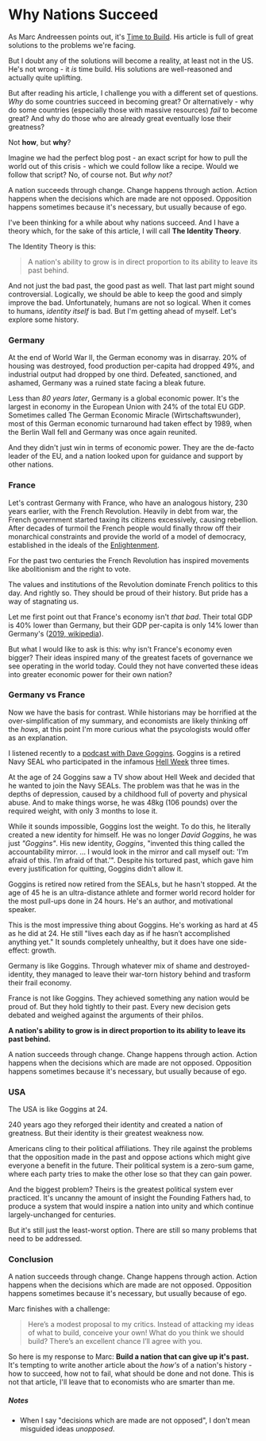 # Why Nations Succeed

As Marc Andreessen points out, it's [Time to Build](https://a16z.com/2020/04/18/its-time-to-build/). His article is full of great solutions to the problems we're facing. 

But I doubt any of the solutions will become a reality, at least not in the US. He's not wrong - it *is* time build. His solutions are well-reasoned and actually quite uplifting. 

But after reading his article, I challenge you with a different set of questions. *Why* do some countries succeed in becoming great? Or alternatively - why do some countries (especially those with massive resources) *fail* to become great? And why do those who are already great eventually lose their greatness?

Not **how**, but **why**? 

Imagine we had the perfect blog post - an exact script for how to pull the world out of this crisis - which we could follow like a recipe. Would we follow that script? No, of course not. But *why not?*

A nation succeeds through change. Change happens through action. Action happens when the decisions which are made are not opposed. Opposition happens sometimes because it's necessary, but usually because of ego. 

I've been thinking for a while about why nations succeed. And I have a theory which, for the sake of this article, I will call **The Identity Theory**.

The Identity Theory is this: 

> A nation's ability to grow is in direct proportion to its ability to leave its past behind.

And not just the bad past, the good past as well. That last part might sound controversial. Logically, we should be able to keep the good and simply improve the bad. Unfortunately, humans are not so logical. When it comes to humans, *identity itself* is bad. But I'm getting ahead of myself. Let's explore some history.

### Germany

At the end of World War II, the German economy was in disarray. 20% of housing was destroyed, food production per-capita had dropped 49%, and industrial output had dropped by one third. Defeated, sanctioned, and ashamed, Germany was a ruined state facing a bleak future.

Less than *80 years later*, Germany is a global economic power. It's the largest in economy in the European Union with 24% of the total EU GDP. Sometimes called The German Economic Miracle (Wirtschaftswunder), most of this German economic turnaround had taken effect by 1989, when the Berlin Wall fell and Germany was once again reunited.

And they didn't just win in terms of economic power. They are the de-facto leader of the EU, and a nation looked upon for guidance and support by other nations.

### France

Let's contrast Germany with France, who have an analogous history, 230 years earlier, with the French Revolution. Heavily in debt from war, the French government started taxing its citizens excessively, causing rebellion. After decades of turmoil the French people would finally throw off their monarchical constraints and provide the world of a model of democracy, established in the ideals of the [Enlightenment](https://en.wikipedia.org/wiki/Age_of_Enlightenment).

For the past two centuries the French Revolution has inspired movements like abolitionism and the right to vote. 

The values and institutions of the Revolution dominate French politics to this day. And rightly so. They should be proud of their history. But pride has a way of stagnating us. 

Let me first point out that France's economy isn't *that bad*. Their total GDP is 40% lower than Germany, but their GDP per-capita is only 14% lower than Germany's ([2019, wikipedia](https://en.wikipedia.org/wiki/Economy_of_the_European_Union#Economies_of_member_states)).

But what I would like to ask is this: why isn't France's economy even bigger? Their ideas inspired many of the greatest facets of governance we see operating in the world today. Could they not have converted these ideas into greater economic power for their own nation?

### Germany vs France

Now we have the basis for contrast. While historians may be horrified at the over-simplification of my summary, and economists are likely thinking off the *hows*, at this point I'm more curious what the psycologists would offer as an explanation.

I listened recently to a [podcast with Dave Goggins](https://www.youtube.com/watch?v=BvWB7B8tXK8). Goggins is a retired Navy SEAL who participated in the infamous [Hell Week](https://www.thebalancecareers.com/seal-training-hell-week-3356097) three times. 

At the age of 24 Goggins saw a TV show about Hell Week and decided that he wanted to join the Navy SEALs. The problem was that he was in the depths of depression, caused by a childhood full of poverty and physical abuse. And to make things worse, he was 48kg (106 pounds) over the required weight, with only 3 months to lose it. 

While it sounds impossible, Goggins lost the weight.  To do this, he literally created a new identity for himself. He was no longer *David Goggins*, he was just *"Goggins"*. His new identity, *Goggins*, "invented this thing called the accountability mirror. … I would look in the mirror and call myself out: 'I’m afraid of this. I’m afraid of that.'". Despite his tortured past, which gave him every justification for quitting, Goggins didn't allow it.

Goggins is retired now retired from the SEALs, but he hasn't stopped. At the age of 45 he is an ultra-distance athlete and former world record holder for the most pull-ups done in 24 hours. He's an author, and motivational speaker.

This is the most impressive thing about Goggins. He's working as hard at 45 as he did at 24. He still "lives each day as if he hasn’t accomplished anything yet." It sounds completely unhealthy, but it does have one side-effect: growth.

Germany is like Goggins. Through whatever mix of shame and destroyed-identity, they managed to leave their war-torn history behind and trasform their frail economy.

France is not like Goggins. They achieved something any nation would be proud of. But they hold tightly to their past. Every new decision gets debated and weighed against the arguments of their philos. 

**A nation's ability to grow is in direct proportion to its ability to leave its past behind.**

A nation succeeds through change. Change happens through action. Action happens when the decisions which are made are not opposed. Opposition happens sometimes because it's necessary, but usually because of ego. 

### USA

The USA is like Goggins at 24. 

240 years ago they reforged their identity and created a nation of greatness. But their identity is their greatest weakness now.  

Americans cling to their political affiliations. They rile against the problems that the opposition made in the past and oppose actions which might give everyone a benefit in the future. Their political system is a zero-sum game, where each party tries to make the other lose so that they can gain power.

And the biggest problem? Theirs is the greatest political system ever practiced. It's uncanny the amount of insight the Founding Fathers had, to produce a system that would inspire a nation into unity and which continue largely-unchanged for centuries.

But it's still just the least-worst option. There are still so many problems that need to be addressed. 

### Conclusion

A nation succeeds through change. Change happens through action. Action happens when the decisions which are made are not opposed. Opposition happens sometimes because it's necessary, but usually because of ego. 

Marc finishes with a challenge:

> Here’s a modest proposal to my critics. Instead of attacking my ideas of what to build, conceive your own! What do you think we should build? There’s an excellent chance I’ll agree with you.

So here is my response to Marc: **Build a nation that can give up it's past.** It's tempting to write another article about the *how's* of a nation's history - how to succeed, how not to fail, what should be done and not done. This is not that article, I'll leave that to economists who are smarter than me. 


##### Notes

- When I say "decisions which are made are not opposed", I don't mean misguided ideas *unopposed*.  
